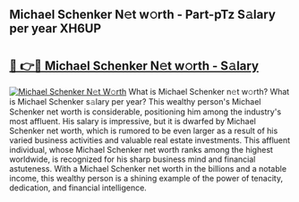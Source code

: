 ## Michael Schenker N𝚎t w𝚘rth - Part-pTz S𝚊lary per year XH6UP

# <h2><a href="http://gc1qcd9.nevu.top/?p=Michael+Schenker">🔗 👉🔴 Michael Schenker N𝚎t w𝚘rth - S𝚊lary</a></h2>

[![Michael Schenker N𝚎t W𝚘rth](https://i.imgur.com/Oavwk0R.jpeg)](http://gc1qcd9.nevu.top/?p=Michael+Schenker)
What is Michael Schenker n𝚎t w𝚘rth? What is Michael Schenker s𝚊lary per year?
This wealthy person's Michael Schenker net worth is considerable, positioning him among the industry's most affluent. His salary is impressive, but it is dwarfed by Michael Schenker net worth, which is rumored to be even larger as a result of his varied business activities and valuable real estate investments. This affluent individual, whose Michael Schenker net worth ranks among the highest worldwide, is recognized for his sharp business mind and financial astuteness. With a Michael Schenker net worth in the billions and a notable income, this wealthy person is a shining example of the power of tenacity, dedication, and financial intelligence.

